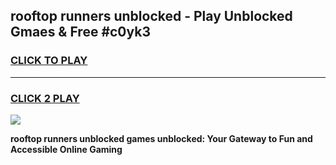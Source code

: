 
## rooftop runners unblocked - Play Unblocked Gmaes & Free #c0yk3
<h3>
<a href="https://news.freeplayer.one?title=rooftop_runners_unblocked&ref=03M">CLICK TO PLAY</a></h3>
<hr>

<h3>
<a href="https://news.freeplayer.one?title=rooftop_runners_unblocked&ref=03M">CLICK 2 PLAY</a>
  
</h3>

<a href="https://news.freeplayer.one?title=rooftop_runners_unblocked&ref=03M"><img src="https://clearcache.store/games.png"></a>


**rooftop runners unblocked games unblocked: Your Gateway to Fun and Accessible Online Gaming**
